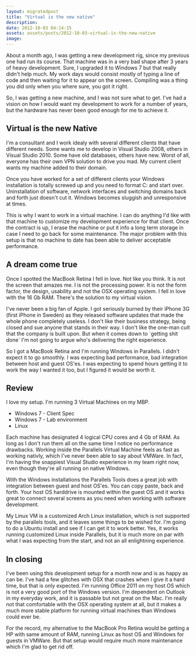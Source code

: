```yaml
---
layout: migratedpost
title: "Virtual is the new native"
description:
date: 2012-10-03 04:14:15
assets: assets/posts/2012-10-03-virtual-is-the-new-native
image: 
---
```


<p>About a month ago, I was getting a new development rig, since my previous one had run its course. That machine was in a very bad shape after 3 years of heavy development. Sure, I upgraded it to Windows 7 but that really didn't help much. My work days would consist mostly of typing a line of code and then waiting for it to appear on the screen. Compiling was a thing you did only when you where sure, you got it right.</p>
<p>So, I was getting a new machine, and I was not sure what to get. I've had a vision on how I would want my development to work for a number of years, but the hardware has never been good enough for me to achieve it.</p>
<h2>Virtual is the new Native</h2>
<p>I'm a consultant and I work idealy with several different clients that have different needs. Some wants me to develop in Visual Studio 2008, others in Visual Studio 2010. Some have old databases, others have new. Worst of all, everyone has their own VPN solution to drive you mad. My current client wants my machine added to their domain.</p>
<p>Once you have worked for a set of different clients your Windows installation is totally screwed up and you need to format C: and start over. Uninstallation of software, network interfaces and switching domains back and forth just doesn't cut it. Windows becomes sluggish and unresponsive at times.</p>
<p>This is why I want to work in a virtual machine. I can do anything I'd like with that machine to customize my development experience for that client. Once the contract is up, I erase the machine or put it info a long term storage in case I need to go back for some maintenance. The major problem with this setup is that no machine to date has been able to deliver acceptable performance.</p>
<h2>A dream come true</h2>
<p>Once I spotted the MacBook Retina I fell in love. Not like you think. It is not the screen that amazes me. I is not the processing power. It is not the form factor, the design, usability and not the OSX operating system. I fell in love with the 16 Gb RAM. There's the solution to my virtual vision.</p>
<p>I've never been a big fan of Apple. I got seriously burned by their iPhone 3G (first iPhone in Sweden) as they released software updates that made the whole phone completely useless. I don't like their business strategy, being closed and sue anyone that stands in their way. I don't like the one-man cult that the company is built upon. But when it comes down to ´getting shit done´ I'm not going to argue who's delivering the right experience.</p>
<p>So I got a MacBook Retina and I'm running Windows in Parallels. I didn't expect it to go smoothly. I was expecting bad performance, bad integration between host and guest OS'es. I was expecting to spend hours getting it to work the way I wanted it too, but I figured it would be worth it.</p>
<h2>Review</h2>
<p>I love my setup. I'm running 3 Virtual Machines on my MBP.</p>
<ul>
<li>Windows 7 - Client Spec</li>
<li>Windows 7 - Lab environment</li>
<li>Linux</li>
</ul>
<p>Each machine has designated 4 logical CPU cores and 4 Gb of RAM. As long as I don't run them all on the same time I notice no performance drawbacks. Working inside the Parallels Virtual Machine feels as fast as working nativly, which I've never been able to say about VMWare. In fact, I'm having the snappiest Visual Studio experience in my team right now, even though they're all running on native Windows.</p>
<p>With the Windows installations the Parallels Tools does a great job with integration between guest and host OS'es. You can copy paste, back and forth. Your host OS harddrive is mounted within the guest OS and it works great to connect several screens as you need when working with software development.</p>
<p>My Linux VM is a customized Arch Linux installation, which is not supported by the parallels tools, and it leaves some things to be wished for. I'm going to do a Ubuntu install and see if I can get it to work better. Yes, it works running customized Linux inside Parallels, but it is much more on par with what I was expecting from the start, and not an all enlightning experience.</p>
<h2>In closing</h2>
<p>I've been using this development setup for a month now and is as happy as can be. I've had a few glitches with OSX that crashes when I give it a hard time, but that is only expected. I'm running Office 2011 on my host OS which is not a very good port of the Windows version. I'm dependent on Outlook in my everyday work, and it is passable but not great on the Mac. I'm really not that comfortable with the OSX operating system at all, but it makes a much more stable platform for running virtual machines than Windows could ever be.</p>
<p>For the record, my alternative to the MacBook Pro Retina would be getting a HP with same amount of RAM, running Linux as host OS and Windows for guests in VMWare. But that setup would require much more maintenance which I'm glad to get rid off.</p>
